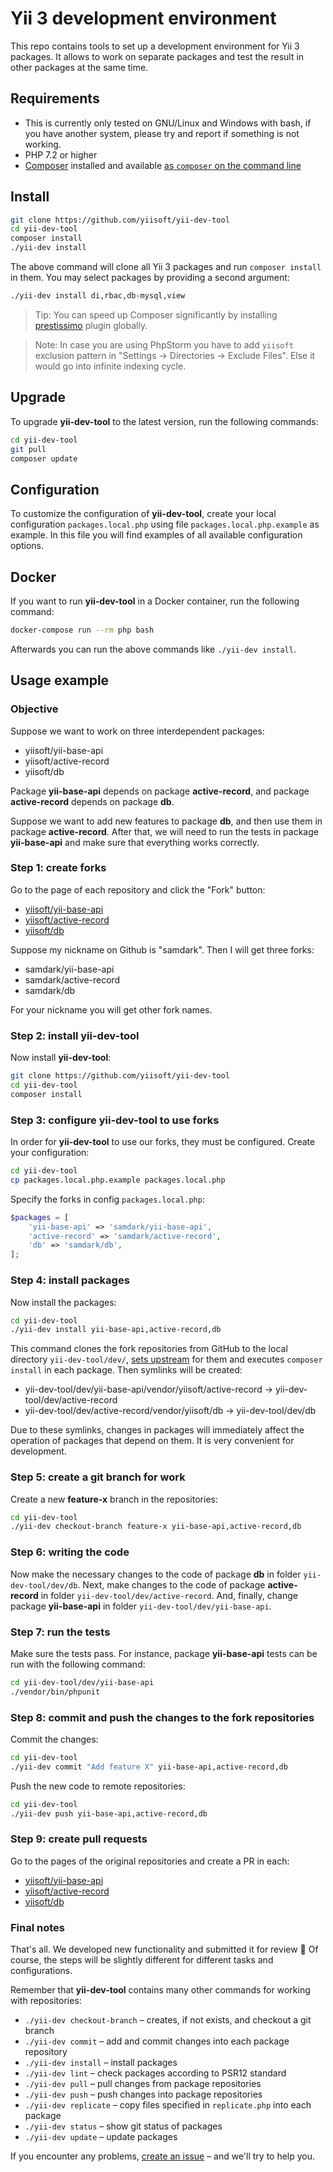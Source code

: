 Yii 3 development environment
=============================

This repo contains tools to set up a development environment for Yii 3 packages.
It allows to work on separate packages and test the result in other packages at the same time.


Requirements
------------

- This is currently only tested on GNU/Linux and Windows with bash, if you have another system, please try and report if something is not working.
- PHP 7.2 or higher
- [Composer](https://getcomposer.org/) installed and
  available [as `composer` on the command line](https://getcomposer.org/doc/00-intro.md#globally)


Install
-------

```bash
git clone https://github.com/yiisoft/yii-dev-tool
cd yii-dev-tool
composer install
./yii-dev install
```
    
The above command will clone all Yii 3 packages and run `composer install` in them.
You may select packages by providing a second argument:

```bash
./yii-dev install di,rbac,db-mysql,view
```
    
> Tip: You can speed up Composer significantly by installing [prestissimo](https://github.com/hirak/prestissimo) plugin
> globally.

> Note: In case you are using PhpStorm you have to add `yiisoft` exclusion pattern in "Settings → Directories → Exclude Files".
> Else it would go into infinite indexing cycle.


Upgrade
-------

To upgrade **yii-dev-tool** to the latest version, run the following commands:

```bash
cd yii-dev-tool
git pull
composer update
```


Configuration
-------------

To customize the configuration of **yii-dev-tool**, create your local configuration `packages.local.php` 
using file `packages.local.php.example` as example. In this file you will find examples of all available 
configuration options.


Docker
------

If you want to run **yii-dev-tool** in a Docker container, run the following command:

```bash
docker-compose run --rm php bash
```

Afterwards you can run the above commands like `./yii-dev install`.


Usage example
-------------

### Objective

Suppose we want to work on three interdependent packages:
* yiisoft/yii-base-api
* yiisoft/active-record
* yiisoft/db

Package **yii-base-api** depends on package **active-record**, and package **active-record** depends on package **db**.

Suppose we want to add new features to package **db**, and then use them in package **active-record**. 
After that, we will need to run the tests in package **yii-base-api** and make sure that everything works correctly.

### Step 1: create forks

Go to the page of each repository and click the "Fork" button:
* [yiisoft/yii-base-api](https://github.com/yiisoft/yii-base-api)
* [yiisoft/active-record](https://github.com/yiisoft/active-record)
* [yiisoft/db](https://github.com/yiisoft/db)

Suppose my nickname on Github is "samdark". Then I will get three forks:
* samdark/yii-base-api
* samdark/active-record
* samdark/db

For your nickname you will get other fork names.

### Step 2: install yii-dev-tool

Now install **yii-dev-tool**:

```bash
git clone https://github.com/yiisoft/yii-dev-tool
cd yii-dev-tool
composer install
```
        
### Step 3: configure yii-dev-tool to use forks

In order for **yii-dev-tool** to use our forks, they must be configured. 
Create your configuration:

```bash
cd yii-dev-tool
cp packages.local.php.example packages.local.php
```

Specify the forks in config `packages.local.php`:

```php
$packages = [
    'yii-base-api' => 'samdark/yii-base-api',
    'active-record' => 'samdark/active-record',
    'db' => 'samdark/db',
];
```

### Step 4: install packages

Now install the packages:

```bash
cd yii-dev-tool
./yii-dev install yii-base-api,active-record,db
```

This command clones the fork repositories from GitHub to the local directory `yii-dev-tool/dev/`, 
[sets upstream](https://help.github.com/en/github/collaborating-with-issues-and-pull-requests/configuring-a-remote-for-a-fork) 
for them and executes `composer install` in each package. Then symlinks will be created:
* yii-dev-tool/dev/yii-base-api/vendor/yiisoft/active-record -> yii-dev-tool/dev/active-record
* yii-dev-tool/dev/active-record/vendor/yiisoft/db -> yii-dev-tool/dev/db

Due to these symlinks, changes in packages will immediately affect the operation of packages that depend on them.
It is very convenient for development.

### Step 5: create a git branch for work

Create a new **feature-x** branch in the repositories:

```bash
cd yii-dev-tool
./yii-dev checkout-branch feature-x yii-base-api,active-record,db
```

### Step 6: writing the code

Now make the necessary changes to the code of package **db** in folder `yii-dev-tool/dev/db`. 
Next, make changes to the code of package **active-record** in folder `yii-dev-tool/dev/active-record`. 
And, finally, change package **yii-base-api** in folder `yii-dev-tool/dev/yii-base-api`.

### Step 7: run the tests

Make sure the tests pass. For instance, package **yii-base-api** tests can be run with the following command:

```bash
cd yii-dev-tool/dev/yii-base-api
./vendor/bin/phpunit
```

### Step 8: commit and push the changes to the fork repositories

Commit the changes:

```bash
cd yii-dev-tool
./yii-dev commit "Add feature X" yii-base-api,active-record,db
```

Push the new code to remote repositories:

```bash
cd yii-dev-tool
./yii-dev push yii-base-api,active-record,db
```

### Step 9: create pull requests

Go to the pages of the original repositories and create a PR in each:
* [yiisoft/yii-base-api](https://github.com/yiisoft/yii-base-api)
* [yiisoft/active-record](https://github.com/yiisoft/active-record)
* [yiisoft/db](https://github.com/yiisoft/db)

### Final notes

That's all. We developed new functionality and submitted it for review 🙂 Of course, the steps will be 
slightly different for different tasks and configurations. 

Remember that **yii-dev-tool** contains many other commands for working with repositories:

* `./yii-dev checkout-branch` – creates, if not exists, and checkout a git branch
* `./yii-dev commit` – add and commit changes into each package repository
* `./yii-dev install` – install packages
* `./yii-dev lint` – check packages according to PSR12 standard
* `./yii-dev pull` – pull changes from package repositories
* `./yii-dev push` – push changes into package repositories
* `./yii-dev replicate` – copy files specified in `replicate.php` into each package
* `./yii-dev status` – show git status of packages
* `./yii-dev update` – update packages

If you encounter any problems, [create an issue](https://github.com/yiisoft/yii-dev-tool/issues/new) – 
and we'll try to help you.
